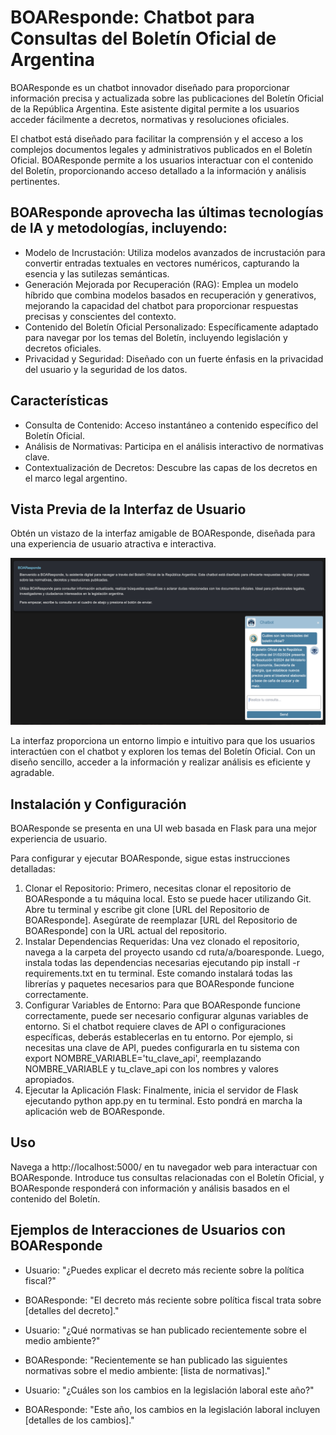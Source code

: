 # BOAResponde: Chatbot para Consultas del Boletín Oficial de Argentina

BOAResponde es un chatbot innovador diseñado para proporcionar información precisa y actualizada sobre las publicaciones del Boletín Oficial de la República Argentina. Este asistente digital permite a los usuarios acceder fácilmente a decretos, normativas y resoluciones oficiales.

El chatbot está diseñado para facilitar la comprensión y el acceso a los complejos documentos legales y administrativos publicados en el Boletín Oficial. BOAResponde permite a los usuarios interactuar con el contenido del Boletín, proporcionando acceso detallado a la información y análisis pertinentes.

## BOAResponde aprovecha las últimas tecnologías de IA y metodologías, incluyendo:

- Modelo de Incrustación: Utiliza modelos avanzados de incrustación para convertir entradas textuales en vectores numéricos, capturando la esencia y las sutilezas semánticas.
- Generación Mejorada por Recuperación (RAG): Emplea un modelo híbrido que combina modelos basados en recuperación y generativos, mejorando la capacidad del chatbot para proporcionar respuestas precisas y conscientes del contexto.
- Contenido del Boletín Oficial Personalizado: Específicamente adaptado para navegar por los temas del Boletín, incluyendo legislación y decretos oficiales.
- Privacidad y Seguridad: Diseñado con un fuerte énfasis en la privacidad del usuario y la seguridad de los datos.

## Características

- Consulta de Contenido: Acceso instantáneo a contenido específico del Boletín Oficial.
- Análisis de Normativas: Participa en el análisis interactivo de normativas clave.
- Contextualización de Decretos: Descubre las capas de los decretos en el marco legal argentino.


## Vista Previa de la Interfaz de Usuario

Obtén un vistazo de la interfaz amigable de BOAResponde, diseñada para una experiencia de usuario atractiva e interactiva.

![BOAResponde User Interface](./src/static/boletinUI.png)

La interfaz proporciona un entorno limpio e intuitivo para que los usuarios interactúen con el chatbot y exploren los temas del Boletín Oficial. Con un diseño sencillo, acceder a la información y realizar análisis es eficiente y agradable.

## Instalación y Configuración

BOAResponde se presenta en una UI web basada en Flask para una mejor experiencia de usuario.

Para configurar y ejecutar BOAResponde, sigue estas instrucciones detalladas:

1. Clonar el Repositorio: Primero, necesitas clonar el repositorio de BOAResponde a tu máquina local. Esto se puede hacer utilizando Git. Abre tu terminal y escribe git clone [URL del Repositorio de BOAResponde]. Asegúrate de reemplazar [URL del Repositorio de BOAResponde] con la URL actual del repositorio.
2. Instalar Dependencias Requeridas: Una vez clonado el repositorio, navega a la carpeta del proyecto usando cd ruta/a/boaresponde. Luego, instala todas las dependencias necesarias ejecutando pip install -r requirements.txt en tu terminal. Este comando instalará todas las librerías y paquetes necesarios para que BOAResponde funcione correctamente.
3. Configurar Variables de Entorno: Para que BOAResponde funcione correctamente, puede ser necesario configurar algunas variables de entorno. Si el chatbot requiere claves de API o configuraciones específicas, deberás establecerlas en tu entorno. Por ejemplo, si necesitas una clave de API, puedes configurarla en tu sistema con export NOMBRE_VARIABLE='tu_clave_api', reemplazando NOMBRE_VARIABLE y tu_clave_api con los nombres y valores apropiados.
4. Ejecutar la Aplicación Flask: Finalmente, inicia el servidor de Flask ejecutando python app.py en tu terminal. Esto pondrá en marcha la aplicación web de BOAResponde.

## Uso

Navega a http://localhost:5000/ en tu navegador web para interactuar con BOAResponde. Introduce tus consultas relacionadas con el Boletín Oficial, y BOAResponde responderá con información y análisis basados en el contenido del Boletín.

## Ejemplos de Interacciones de Usuarios con BOAResponde

- Usuario: "¿Puedes explicar el decreto más reciente sobre la política fiscal?"
- BOAResponde: "El decreto más reciente sobre política fiscal trata sobre [detalles del decreto]."

- Usuario: "¿Qué normativas se han publicado recientemente sobre el medio ambiente?"
- BOAResponde: "Recientemente se han publicado las siguientes normativas sobre el medio ambiente: [lista de normativas]."

- Usuario: "¿Cuáles son los cambios en la legislación laboral este año?"
- BOAResponde: "Este año, los cambios en la legislación laboral incluyen [detalles de los cambios]."
